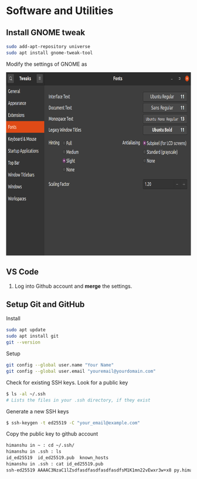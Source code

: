 # Software and Utilities

## Install GNOME tweak

```bash
sudo add-apt-repository universe
sudo apt install gnome-tweak-tool
```

Modify the settings of GNOME as

<p align='center'>
    <img src="FontSettings.png" height=500 width=auto>
</p>

## VS Code

1. Log into Github account and **merge** the settings.

## Setup Git and GitHub

Install

```bash
sudo apt update
sudo apt install git
git --version
```

Setup

```bash
git config --global user.name "Your Name"
git config --global user.email "youremail@yourdomain.com"
```

Check for existing SSH keys. Look for a public key

```bash
$ ls -al ~/.ssh
# Lists the files in your .ssh directory, if they exist
```

Generate a new SSH keys

```bash
$ ssh-keygen -t ed25519 -C "your_email@example.com"
```

Copy the public key to github account

```bash
himanshu in ~ : cd ~/.ssh/
himanshu in .ssh : ls
id_ed25519  id_ed25519.pub  known_hosts
himanshu in .ssh : cat id_ed25519.pub 
ssh-ed25519 AAAAC3NzaC1lZsdfasdfasdfasdfasdfsM1K1mn22vEwxr3w+x8 py.himanshu.patel@gmail.com
```
